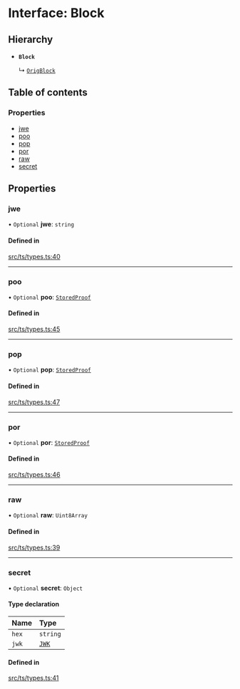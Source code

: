 # Interface: Block

## Hierarchy

- **`Block`**

  ↳ [`OrigBlock`](OrigBlock.md)

## Table of contents

### Properties

- [jwe](Block.md#jwe)
- [poo](Block.md#poo)
- [pop](Block.md#pop)
- [por](Block.md#por)
- [raw](Block.md#raw)
- [secret](Block.md#secret)

## Properties

### jwe

• `Optional` **jwe**: `string`

#### Defined in

[src/ts/types.ts:40](https://gitlab.com/i3-market/code/wp3/t3.2/conflict-resolution/non-repudiation-protocol/-/blob/386613e/src/ts/types.ts#L40)

___

### poo

• `Optional` **poo**: [`StoredProof`](StoredProof.md)

#### Defined in

[src/ts/types.ts:45](https://gitlab.com/i3-market/code/wp3/t3.2/conflict-resolution/non-repudiation-protocol/-/blob/386613e/src/ts/types.ts#L45)

___

### pop

• `Optional` **pop**: [`StoredProof`](StoredProof.md)

#### Defined in

[src/ts/types.ts:47](https://gitlab.com/i3-market/code/wp3/t3.2/conflict-resolution/non-repudiation-protocol/-/blob/386613e/src/ts/types.ts#L47)

___

### por

• `Optional` **por**: [`StoredProof`](StoredProof.md)

#### Defined in

[src/ts/types.ts:46](https://gitlab.com/i3-market/code/wp3/t3.2/conflict-resolution/non-repudiation-protocol/-/blob/386613e/src/ts/types.ts#L46)

___

### raw

• `Optional` **raw**: `Uint8Array`

#### Defined in

[src/ts/types.ts:39](https://gitlab.com/i3-market/code/wp3/t3.2/conflict-resolution/non-repudiation-protocol/-/blob/386613e/src/ts/types.ts#L39)

___

### secret

• `Optional` **secret**: `Object`

#### Type declaration

| Name | Type |
| :------ | :------ |
| `hex` | `string` |
| `jwk` | [`JWK`](JWK.md) |

#### Defined in

[src/ts/types.ts:41](https://gitlab.com/i3-market/code/wp3/t3.2/conflict-resolution/non-repudiation-protocol/-/blob/386613e/src/ts/types.ts#L41)
